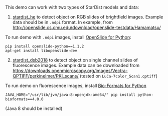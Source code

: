 This demo can work with two types of StarDist models and data:

1. [stardist_he](../../../models/public/stardist_he/stardist_he.md) to detect object on RGB slides of brightfield images.
Example data should be in `.ndpi` format. In example, from http://openslide.cs.cmu.edu/download/openslide-testdata/Hamamatsu/

To run demo with `.ndpi` images, install [OpenSlide for Python](https://pypi.org/project/openslide-python/):
```
pip install openslide-python==1.1.2
apt-get install libopenslide-dev
```

2. [stardist_dsb2018](../../../models/public/stardist_dsb2018/stardist_dsb2018.md) to detect object on single channel slides of fluorescence images.
Example data can be downloaded from https://downloads.openmicroscopy.org/images/Vectra-QPTIFF/perkinelmer/PKI_scans/ (tested on `LuCa-7color_Scan1.qptiff`)

To run demo on fluorescence images, install [Bio-Formats for Python](https://pythonhosted.org/python-bioformats/)
```
JAVA_HOME="/usr/lib/jvm/java-8-openjdk-amd64/" pip install python-bioformats==4.0.0
```

(Java 8 should be installed)


